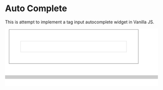 # Auto Complete

This is attempt to implement a tag input autocomplete widget in Vanilla JS.

![demo](./demo.gif)